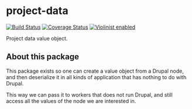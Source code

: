 # project-data

[![Build Status](https://travis-ci.org/violinist-dev/project-data.svg?branch=master)](https://travis-ci.org/violinist-dev/project-data)
[![Coverage Status](https://coveralls.io/repos/github/violinist-dev/project-data/badge.svg?branch=master)](https://coveralls.io/github/violinist-dev/project-data?branch=master)
[![Violinist enabled](https://img.shields.io/badge/violinist-enabled-brightgreen.svg)](https://violinist.io)

Project data value object.

## About this package

This package exists so one can create a value object from a Drupal node, and then deserialize it in all kinds of application that has nothing to do with Drupal.

This way we can pass it to workers that does not run Drupal, and still access all the values of the node we are interested in.
